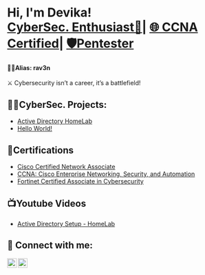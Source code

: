 <h1>Hi, I'm Devika! <br/><a href="https://github.com/gitrav3n">CyberSec. Enthusiast🔐</a>| <a href="https://www.linkedin.com/in/devika-v-s-86463395/">🌐 CCNA Certified</a>| <a href="https://www.linkedin.com/in/devika-v-s-86463395/">🛡️Pentester</a></h1>

  <h4>🧛‍♀Alias:  rav3n</h4>

⚔️ Cybersecurity isn’t a career, it’s a battlefield! 
<h2>👨‍💻CyberSec. Projects:</h2>  

  - [Active Directory HomeLab](pastethelinkhereeeeeLATERRR///https://github.com/joshmadakor1/Algorithms-Practice///pastethelinkhere)
  - [Hello World!](pastethelinkhereeeeeLATERRR///https://github.com/joshmadakor1/Algorithms-Practice///pastethelinkhere)
<h2>🏅Certifications</h2>

- [Cisco Certified Network Associate](https://www.credly.com/badges/3a14183c-e45e-41de-b6a4-dd5096d160bc/linked_in_profile)
- [CCNA: Cisco Enterprise Networking, Security, and Automation](https://www.credly.com/badges/dcaf0d99-1593-4c25-9a8b-436fb5d2c25a/linked_in_profile)
- [Fortinet Certified Associate in Cybersecurity](https://training.fortinet.com/pluginfile.php/1/tool_certificate/issues/1751044373/9414463328DV.pdf)

<h2>📺Youtube Videos</h2>

- [Active Directory Setup - HomeLab](pastethelinkhereeeee///https://github.com/joshmadakor1/Algorithms-Practice///pastethelinkhere)

<h2> 📩 Connect with me:</h2>


[<img align="left" alt="gitrav3n | LinkedIn" width="22px" src="https://cdn.jsdelivr.net/npm/simple-icons@v3/icons/linkedin.svg" />][linkedin]
[<img align="left" alt="gitrav3n | Instagram" width="22px" src="https://cdn.jsdelivr.net/npm/simple-icons@v3/icons/instagram.svg" />][instagram]

[instagram]: https://www.instagram.com/dev.ka_s/
[linkedin]: https://www.linkedin.com/in/devika-v-s-86463395/

<!--
**joshmadakor1/joshmadakor1(gitrav3n)** is a ✨ _special_ ✨ repository because its `README.md` (this file) appears on your GitHub profile.

Here are some ideas to get you started:

- 🔭 I’m currently working on ...
- 🌱 I’m currently learning ...
- 👯 I’m looking to collaborate on ...
- 🤔 I’m looking for help with ...
- 💬 Ask me about ...
- 📫 How to reach me: ...
- 😄 Pronouns: ...
- ⚡ Fun fact: ...
-->
